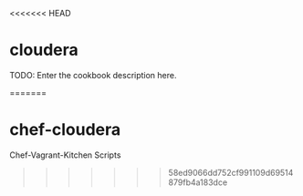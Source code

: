 <<<<<<< HEAD
# cloudera

TODO: Enter the cookbook description here.

=======
# chef-cloudera
Chef-Vagrant-Kitchen Scripts
>>>>>>> 58ed9066dd752cf991109d69514879fb4a183dce
